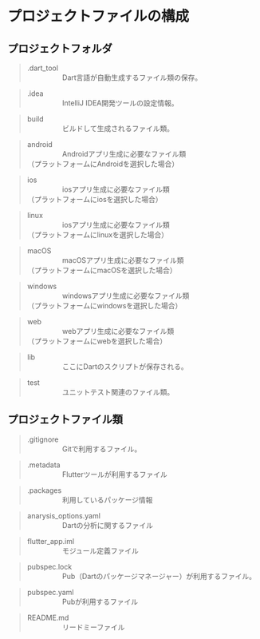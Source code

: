 # プロジェクトファイルの構成

## プロジェクトフォルダ

>.dart_tool  
>　　　　　Dart言語が自動生成するファイル類の保存。

>.idea  
>　　　　　IntelliJ IDEA開発ツールの設定情報。

>build  
>　　　　　ビルドして生成されるファイル類。

>android  
>　　　　　Androidアプリ生成に必要なファイル類  
（プラットフォームにAndroidを選択した場合）

>ios  
>　　　　　iosアプリ生成に必要なファイル類  
（プラットフォームにiosを選択した場合）

>linux  
>　　　　　iosアプリ生成に必要なファイル類  
（プラットフォームにlinuxを選択した場合）

>macOS  
>　　　　　macOSアプリ生成に必要なファイル類  
（プラットフォームにmacOSを選択した場合）

>windows  
>　　　　　windowsアプリ生成に必要なファイル類  
（プラットフォームにwindowsを選択した場合）

>web  
>　　　　　webアプリ生成に必要なファイル類  
（プラットフォームにwebを選択した場合）

>lib  
>　　　　　ここにDartのスクリプトが保存される。

>test  
>　　　　　ユニットテスト関連のファイル類。

## プロジェクトファイル類

>.gitignore  
>　　　　　Gitで利用するファイル。

>.metadata  
>　　　　　Flutterツールが利用するファイル

>.packages  
>　　　　　利用しているパッケージ情報

>anarysis_options.yaml  
>　　　　　Dartの分析に関するファイル

>flutter_app.iml  
>　　　　　モジュール定義ファイル

>pubspec.lock  
>　　　　　Pub（Dartのパッケージマネージャー）が利用するファイル。

>pubspec.yaml  
>　　　　　Pubが利用するファイル

>README.md  
>　　　　　リードミーファイル
